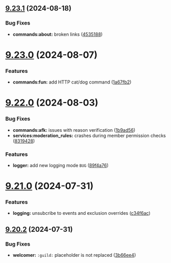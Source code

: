 ## [9.23.1](https://github.com/onesoft-sudo/sudobot/compare/v9.23.0...v9.23.1) (2024-08-18)


### Bug Fixes

* **commands:about:** broken links ([4535188](https://github.com/onesoft-sudo/sudobot/commit/4535188e26ee628c0848063b362fd952f00b75af))



# [9.23.0](https://github.com/onesoft-sudo/sudobot/compare/v9.22.0...v9.23.0) (2024-08-07)


### Features

* **commands:fun:** add HTTP cat/dog command ([1a67fb2](https://github.com/onesoft-sudo/sudobot/commit/1a67fb23e1d2b2673426db57d857041b2bb62d06))



# [9.22.0](https://github.com/onesoft-sudo/sudobot/compare/v9.21.0...v9.22.0) (2024-08-03)


### Bug Fixes

* **commands:afk:** issues with reason verification ([1b9ad56](https://github.com/onesoft-sudo/sudobot/commit/1b9ad567819e98a0a1ae4e601a1a9bfef3c10f83))
* **services:moderation_rules:** crashes during member permission checks ([8319428](https://github.com/onesoft-sudo/sudobot/commit/8319428e15567f084f6609919ea040fad725e14a))


### Features

* **logger:** add new logging mode `BUG` ([89f4a76](https://github.com/onesoft-sudo/sudobot/commit/89f4a7673519821029eef414096ba6351a846835))



# [9.21.0](https://github.com/onesoft-sudo/sudobot/compare/v9.20.2...v9.21.0) (2024-07-31)


### Features

* **logging:** unsubcribe to events and exclusion overrides ([c34f6ac](https://github.com/onesoft-sudo/sudobot/commit/c34f6ac0f815da781f553acc8479c82ffd41f548))



## [9.20.2](https://github.com/onesoft-sudo/sudobot/compare/v9.20.1...v9.20.2) (2024-07-31)


### Bug Fixes

* **welcomer:** `:guild:` placeholder is not replaced ([3b66ee4](https://github.com/onesoft-sudo/sudobot/commit/3b66ee410d91fe77fa74cbaa9a421bbd0823c075))



